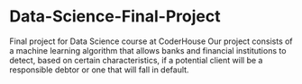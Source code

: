 # Data-Science-Final-Project
Final project for Data Science course at CoderHouse
Our project consists of a machine learning algorithm that allows banks and financial institutions to detect, based on certain characteristics, if a potential client will be a responsible debtor or one that will fall in default.

